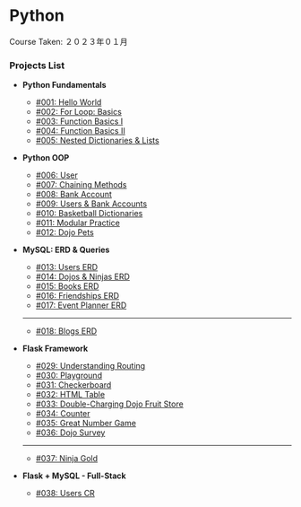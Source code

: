 # Python

Course Taken: ２０２３年０１月

### Projects List

- **Python Fundamentals**
    - [#001: Hello World](Wk1-Fundamentals/001-Hello_World)
    - [#002: For Loop: Basics](Wk1-Fundamentals/002-For_Loop_Basics_I/)
    - [#003: Function Basics I](Wk1-Fundamentals/003-Functions_Basics_I/)
    - [#004: Function Basics II](Wk1-Fundamentals/004-Functions_Basics_II/)
    - [#005: Nested Dictionaries & Lists](Wk1-Fundamentals/005-Nested_Dictionaries_and_Lists/)

- **Python OOP**
    - [#006: User](Wk2-OOP/006-User/)
    - [#007: Chaining Methods](Wk2-OOP/007-Chaining_Methods/)
    - [#008: Bank Account](Wk2-OOP/008-BankAccount/)
    - [#009: Users & Bank Accounts](Wk2-OOP/009-Users_with_BankAccounts/)
    - [#010: Basketball Dictionaries](Wk2-OOP/010-Basketball_Dictionaries/)
    - [#011: Modular Practice](Wk2-OOP/011-Modular_Practice/)
    - [#012: Dojo Pets](Wk2-OOP/012-Dojo_Pets/)

- **MySQL: ERD & Queries**
    - [#013: Users ERD](Wk3-MySQL/erd/013-Users-ERD/)
    - [#014: Dojos & Ninjas ERD](Wk3-MySQL/erd/014-Dojos_and_Ninjas-ERD)
    - [#015: Books ERD](Wk3-MySQL/erd/015-Books-ERD/)
    - [#016: Friendships ERD](Wk3-MySQL/erd/016-Friendships-ERD/)
    - [#017: Event Planner ERD](Wk3-MySQL/erd/017-Event_Planner-ERD/)
    ---
    - [#018: Blogs ERD](#)
    <!-- - [#018: User Dashboard](#) -->
    <!-- - [#019: Normalization](#) -->
    <!-- - [#020: Users Queries](#) -->
    <!-- - [#021: ...](#) -->

- **Flask Framework**
    - [#029: Understanding Routing](Wk4-Flask/029-Understanding_Routing/)
    - [#030: Playground](Wk4-Flask/030-Playground/)
    - [#031: Checkerboard](Wk4-Flask/031-Checkboard/)
    - [#032: HTML Table](Wk4-Flask/032-HTML_Table/)
    - [#033: Double-Charging Dojo Fruit Store](Wk4-Flask/033-Dojo-Fruit-Store/)
    - [#034: Counter](Wk4-Flask/034-Counter/)
    - [#035: Great Number Game](Wk4-Flask/035-Great_Number_Game/)
    - [#036: Dojo Survey](Wk4-Flask/036-Dojo_Survey/)
    ---
    - [#037: Ninja Gold](#)

- **Flask + MySQL - Full-Stack** 
    - [#038: Users CR](#)